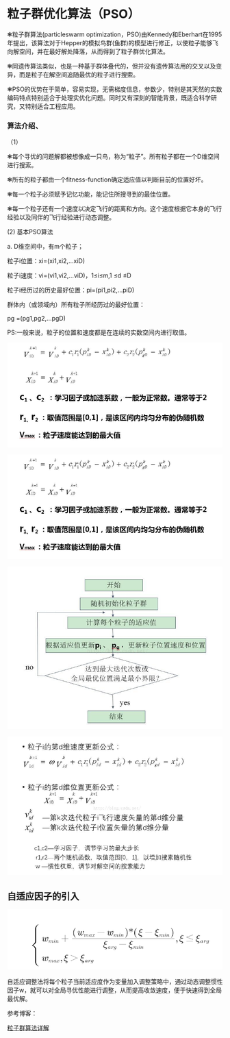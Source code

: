 

# 粒子群优化算法（PSO）

❃粒子群算法(particleswarm optimization，PSO)由Kennedy和Eberhart在1995年提出，该算法对于Hepper的模拟鸟群(鱼群)的模型进行修正，以使粒子能够飞向解空间，并在最好解处降落，从而得到了粒子群优化算法。

❃同遗传算法类似，也是一种基于群体叠代的，但并没有遗传算法用的交叉以及变异，而是粒子在解空间追随最优的粒子进行搜索。

❃PSO的优势在于简单，容易实现，无需梯度信息，参数少，特别是其天然的实数编码特点特别适合于处理实优化问题。同时又有深刻的智能背景，既适合科学研究，又特别适合工程应用。



### 算法介绍、

（1）

❃每个寻优的问题解都被想像成一只鸟，称为“粒子”。所有粒子都在一个D维空间进行搜索。

❃所有的粒子都由一个fitness-function确定适应值以判断目前的位置好坏。

❃每一个粒子必须赋予记忆功能，能记住所搜寻到的最佳位置。

❃每一个粒子还有一个速度以决定飞行的距离和方向。这个速度根据它本身的飞行经验以及同伴的飞行经验进行动态调整。 



(2) 基本PSO算法

 a.  D维空间中，有m个粒子；

 粒子i位置：xi=(xi1,xi2,…xiD)

 粒子i速度：vi=(vi1,vi2,…viD)，1≤i≤m,1 ≤d ≤D

 粒子i经历过的历史最好位置：pi=(pi1,pi2,…piD)

 群体内（或领域内）所有粒子所经历过的最好位置：

 pg =(pg1,pg2,…pgD)

 PS:一般来说，粒子的位置和速度都是在连续的实数空间内进行取值。



![1.jpeg](https://github.com/metaphysicser/picture/blob/master/note/PSO/1.jpeg?raw=true)



![2.jpeg](https://github.com/metaphysicser/picture/blob/master/note/PSO/2.jpeg?raw=true)



![3.jpeg](https://github.com/metaphysicser/picture/blob/master/note/PSO/3.jpeg?raw=true)



![4.jpeg](https://github.com/metaphysicser/picture/blob/master/note/PSO/4.jpeg?raw=true)





## 自适应因子的引入

![3d48e53700078e35a26e0ec439a6913.png](https://github.com/metaphysicser/picture/blob/master/note/PSO/3d48e53700078e35a26e0ec439a6913.png?raw=true)

自适应调整法将每个粒子当前适应度作为变量加入调整策略中，通过动态调整惯性因子w，就可以对全局寻优性能进行调整，从而提高收敛速度，便于快速得到全局最优解。











参考博客：

[粒子群算法详解]([https://blog.csdn.net/zuochao_2013/article/details/53431767?ops_request_misc=%257B%2522request%255Fid%2522%253A%2522160274405919724838515556%2522%252C%2522scm%2522%253A%252220140713.130102334..%2522%257D&request_id=160274405919724838515556&biz_id=0&utm_medium=distribute.pc_search_result.none-task-blog-2~all~first_rank_v2~rank_v28-2-53431767.first_rank_ecpm_v3_pc_rank_v2&utm_term=%E7%B2%92%E5%AD%90%E7%BE%A4%E7%AE%97%E6%B3%95&spm=1018.2118.3001.4187](https://blog.csdn.net/zuochao_2013/article/details/53431767?ops_request_misc=%7B%22request%5Fid%22%3A%22160274405919724838515556%22%2C%22scm%22%3A%2220140713.130102334..%22%7D&request_id=160274405919724838515556&biz_id=0&utm_medium=distribute.pc_search_result.none-task-blog-2~all~first_rank_v2~rank_v28-2-53431767.first_rank_ecpm_v3_pc_rank_v2&utm_term=粒子群算法&spm=1018.2118.3001.4187))



